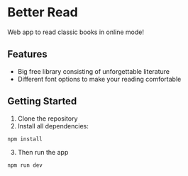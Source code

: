 # Better Read

Web app to read classic books in online mode!

## Features

- Big free library consisting of unforgettable literature
- Different font options to make your reading comfortable

## Getting Started

1. Clone the repository
2. Install all dependencies:

```bash
npm install
```

3. Then run the app

```bash
npm run dev
```
